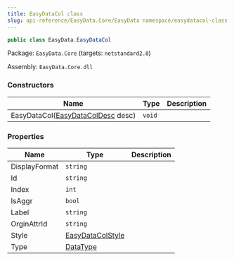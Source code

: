 ```yaml
---
title: EasyDataCol class
slug: api-reference/EasyData.Core/EasyData namespace/easydatacol-class
---
```



```csharp
public class EasyData.EasyDataCol

```
Package: `EasyData.Core` (targets: `netstandard2.0`)

Assembly: `EasyData.Core.dll`

### Constructors

| Name | Type | Description | 
| --- | --- | --- | 
| EasyDataCol([EasyDataColDesc](/api-reference/easydata-core/easydata-namespace/easydatacoldesc-class) desc) | `void` |  | 


### Properties

| Name | Type | Description | 
| --- | --- | --- | 
| DisplayFormat | `string` |  | 
| Id | `string` |  | 
| Index | `int` |  | 
| IsAggr | `bool` |  | 
| Label | `string` |  | 
| OrginAttrId | `string` |  | 
| Style | [EasyDataColStyle](/api-reference/easydata-core/easydata-namespace/easydatacolstyle-class) |  | 
| Type | [DataType](/api-reference/easydata-core/easydata-namespace/datatype-enum) |  |